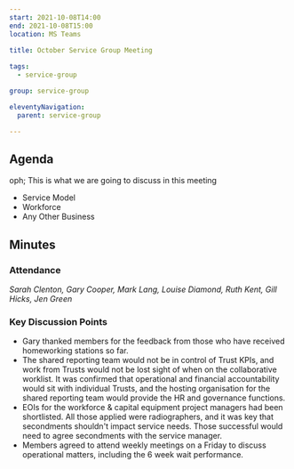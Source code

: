 ```yaml
---
start: 2021-10-08T14:00
end: 2021-10-08T15:00
location: MS Teams
 
title: October Service Group Meeting

tags:
  - service-group

group: service-group

eleventyNavigation:
  parent: service-group

---
```


## Agenda
oph;
This is what we are going to discuss in this meeting

* Service Model
* Workforce
* Any Other Business

## Minutes

### Attendance
_Sarah Clenton, Gary Cooper, Mark Lang, Louise Diamond, Ruth Kent, Gill Hicks, Jen Green_
    
### Key Discussion Points
* Gary thanked members for the feedback from those who have received homeworking stations so far.
* The shared reporting team would not be in control of Trust KPIs, and work from Trusts would not be lost sight of when on the collaborative worklist. It was confirmed that operational and financial accountability would sit with individual Trusts, and the hosting organisation for the shared reporting team would provide the HR and governance functions.
* EOIs for the workforce & capital equipment project managers had been shortlisted. All those applied were radiographers, and it was key that secondments shouldn't impact service needs. Those successful would need to agree secondments with the service manager.
* Members agreed to attend weekly meetings on a Friday to discuss operational matters, including the 6 week wait performance. 
